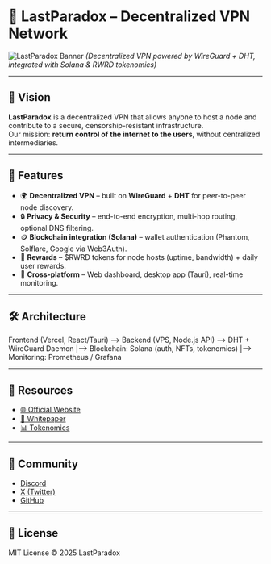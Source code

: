 # 🌌 LastParadox – Decentralized VPN Network

![LastParadox Banner](https://freeimage.host/i/K9fsmF9) 
*(Decentralized VPN powered by WireGuard + DHT, integrated with Solana & RWRD tokenomics)*

---

## 🚀 Vision

**LastParadox** is a decentralized VPN that allows anyone to host a node and contribute to a secure, censorship-resistant infrastructure.  
Our mission: **return control of the internet to the users**, without centralized intermediaries.

---

## 🔑 Features

- 🌍 **Decentralized VPN** – built on **WireGuard** + **DHT** for peer-to-peer node discovery.  
- 🔒 **Privacy & Security** – end-to-end encryption, multi-hop routing, optional DNS filtering.  
- 🪙 **Blockchain integration (Solana)** – wallet authentication (Phantom, Solflare, Google via Web3Auth).  
- 🎁 **Rewards** – $RWRD tokens for node hosts (uptime, bandwidth) + daily user rewards.  
- 📡 **Cross-platform** – Web dashboard, desktop app (Tauri), real-time monitoring.  

---

## 🛠️ Architecture
Frontend (Vercel, React/Tauri) --> Backend (VPS, Node.js API) --> DHT + WireGuard Daemon
|--> Blockchain: Solana (auth, NFTs, tokenomics)
|--> Monitoring: Prometheus / Grafana


---

## 📄 Resources

- [🌐 Official Website](https://lastparadox.xyz)  
- [📖 Whitepaper](https://github.com/Lastexitfromnowhere/Lastparad0xvP/blob/main/WHITEPAPER.md)
- [📊 Tokenomics](https://github.com/Lastexitfromnowhere/Lastparad0xvP/blob/main/TOKENOMICS.md)


---

## 🤝 Community

- [Discord](https://discord.gg/w4xvwUQg)  
- [X (Twitter)](https://x.com/LastParadox__)  
- [GitHub](https://github.com/Lastexitfromnowhere)

---

## 📜 License

MIT License © 2025 LastParadox
